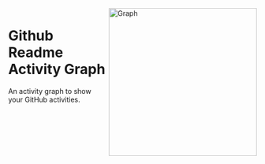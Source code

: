 <img align="right" src="https://github.com/Ashutosh00710/github-readme-activity-graph/blob/main/asset/graph.jpg" alt="Graph" height=300>

<h1> Github Readme Activity Graph </h1>

An activity graph to show your GitHub activities.
